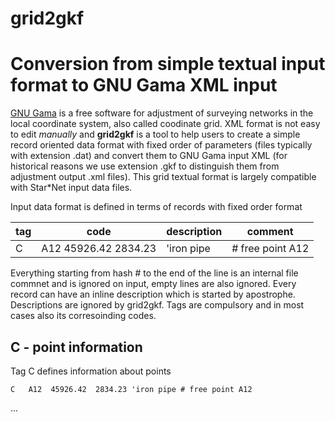 # grid2gkf
# Conversion from simple textual input format to GNU Gama XML input

[GNU Gama](https://www.gnu.org/software/gama/) is a free software for adjustment of surveying networks in the local coordinate system, also called coodinate grid. XML format is not easy to edit *manually* and **grid2gkf** is a tool to help users to create a simple record oriented data format with fixed order of parameters (files typically with extension .dat) and convert them to GNU Gama input XML (for historical reasons we use extension .gkf to distinguish them from adjustment output .xml files). This grid textual format is largely compatible with Star*Net input data files.

Input data format is defined in terms of records with fixed order format

 tag   | code  | description | comment
---    | ---   |---   |---
 C     | A12  45926.42  2834.23| 'iron pipe| # free point A12

Everything starting from hash # to the end of the line is an internal file commnet and is ignored on input, empty lines are also ignored. Every record can have an inline description which is started by apostrophe. Descriptions are ignored by grid2gkf. Tags are compulsory and in most cases also its corresoinding codes.

## C - point information
Tag C defines information about points

```
C   A12  45926.42  2834.23 'iron pipe # free point A12 
```

...
